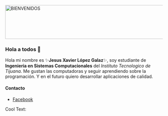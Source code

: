 <a href="https://cooltext.com"><img src="https://images.cooltext.com/5466471.png" width="868" height="108" alt="BIENVENIDOS" /></a>
<br />

### Hola a todos 👋

Hola mi nombre es ✨**Jesus Xavier López Galaz**✨, soy estudiante de **Ingenieria en Sistemas Computacionales** del *Instituto Tecnologico de Tijuana*.
Me gustan las computadoras y seguir aprendiendo sobre la programación. Y en el futuro quiero desarrollar aplicaciones de calidad.

#### Contacto
- [Facebook](https://www.facebook.com/defro.galaz)	
<!--
**LopezJesus/LopezJesus** is a  _special_  repository because its `README.md` (this file) appears on your GitHub profile.

Here are some ideas to get you started:

- 🔭 I’m currently working on ...
- 🌱 I’m currently learning ...
- 👯 I’m looking to collaborate on ...
- 🤔 I’m looking for help with ...
- 💬 Ask me about ...
- 📫 How to reach me: ...
- 😄 Pronouns: ...
- ⚡ Fun fact: ...
-->

<a href="http://cooltext.com" target="_top"><img src="https://cooltext.com/images/ct_pixel.gif" width="80" height="15" alt="Cool Text: Logo and Graphics Generator" border="0" /></a>
